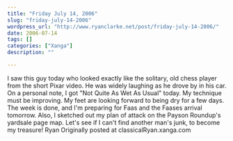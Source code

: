 ```yaml
---
title: "Friday July 14, 2006"
slug: "friday-july-14-2006"
wordpress_url: "http://www.ryanclarke.net/post/friday-july-14-2006/"
date: 2006-07-14
tags: []
categories: ["Xanga"]
description: ""

---
```


I saw this guy today who looked exactly like the solitary, old chess player from the short Pixar video. He was widely laughing as he drove by in his car.
On a personal note, I got "Not Quite As Wet As Usual" today. My technique must be improving. My feet are looking forward to being dry for a few days.
The week is done, and I'm preparing for Faas and the Faases arrival tomorrow. Also, I sketched out my plan of attack on the Payson Roundup's yardsale page map. Let's see if I can't find another man's junk, to become my treasure!
Ryan
Originally posted at classicalRyan.xanga.com
